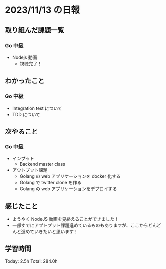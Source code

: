 # 2023/11/13 の日報

## 取り組んだ課題一覧

### Go 中級

- Nodejs 動画
  - 視聴完了！

## わかったこと

### Go 中級

- Integration test について
- TDD について

## 次やること

### Go 中級

- インプット
  - Backend master class
- アウトプット課題
  - Golang の web アプリケーションを docker 化する
  - Golang で twitter clone を作る
  - Golang の web アプリケーションをデプロイする

## 感じたこと

- ようやく NodeJS 動画を見終えることができました！
- 一部すでにアプトプット課題進めているものもありますが、ここからどんどんと進めていきたいと思います！

## 学習時間

Today: 2.5h
Total: 284.0h

